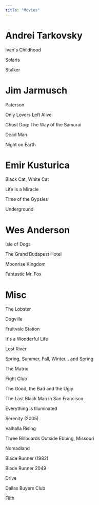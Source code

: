 ```yaml
---
title: "Movies"
---
```


# Andrei Tarkovsky

Ivan's Childhood

Solaris

Stalker

# Jim Jarmusch

Paterson

Only Lovers Left Alive

Ghost Dog: The Way of the Samurai

Dead Man

Night on Earth

# Emir Kusturica

Black Cat, White Cat

Life Is a Miracle

Time of the Gypsies

Underground

# Wes Anderson

Isle of Dogs

The Grand Budapest Hotel

Moonrise Kingdom

Fantastic Mr. Fox

# Misc

The Lobster

Dogville

Fruitvale Station

It's a Wonderful Life

Lost River

Spring, Summer, Fall, Winter... and Spring

The Matrix

Fight Club

The Good, the Bad and the Ugly

The Last Black Man in San Francisco

Everything Is Illuminated

Serenity (2005)

Valhalla Rising

Three Billboards Outside Ebbing, Missouri

Nomadland

Blade Runner (1982)

Blade Runner 2049

Drive

Dallas Buyers Club

Filth
